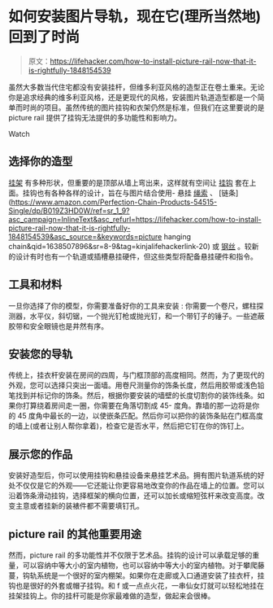 # 如何安装图片导轨，现在它(理所当然地)回到了时尚

> 原文：<https://lifehacker.com/how-to-install-picture-rail-now-that-it-is-rightfully-1848154539>

虽然大多数当代住宅都没有安装挂杆，但维多利亚风格的造型正在卷土重来。无论你是追求经典的维多利亚风格，还是更现代的风格，安装图片轨道造型都是一个简单而时尚的项目。虽然传统的图片挂钩和衣架仍然是标准，但我们在这里要说的是 picture rail 提供了挂钩无法提供的多功能性和影响力。

Watch

## 选择你的造型

[挂架](https://www.houseofantiquehardware.com/picture-rail-molding) 有多种形状，但重要的是顶部从墙上弯出来，这样就有空间让 [挂钩](https://www.houseofantiquehardware.com/picture-rail-hanging-hooks) 套在上面。挂钩也有各种各样的设计，旨在与图片结合使用- 悬挂 [绳索](https://www.swanpicturehangers.com/cords.shtml) 、 [链条](https://www.amazon.com/Perfection-Chain-Products-54515-Single/dp/B019Z3HD0W/ref=sr_1_9?asc_campaign=InlineText&asc_refurl=https://lifehacker.com/how-to-install-picture-rail-now-that-it-is-rightfully-1848154539&asc_source=&keywords=picture hanging chain&qid=1638507896&sr=8-9&tag=kinjalifehackerlink-20) 或 [钢丝](https://www.michaels.com/frame-hangers/wire/809188446) 。较新的设计有时也有一个轨道或插槽悬挂硬件，但这些类型将配备悬挂硬件和指令。

## 工具和材料

一旦你选择了你的模型，你需要准备好你的工具来安装 : 你需要一个卷尺，螺柱探测器，水平仪，斜切锯，一个抛光钉枪或抛光钉，和一个带钉子的锤子。一些遮蔽胶带和安全眼镜也是井然有序。

## 安装您的导轨

传统上，挂衣杆安装在房间的四周，与门框顶部的高度相同。然而，为了更现代的外观，您可以选择只突出一面墙。用卷尺测量你的饰条长度，然后用胶带或浅色铅笔找到并标记你的饰条。然后，根据你要安装的墙壁的长度切割你的装饰线条。如果你打算绕着房间走一圈，你需要在角落切割成 45- 度角。靠墙的那一边将是你的 45 度角中最长的一边，以使嵌条匹配。然后你可以把你的装饰条贴在门框高度的墙上(或者让别人帮你拿着)，检查它是否水平，然后把它钉在你的饰钉上。

## 展示您的作品

安装好造型后，你可以使用挂钩和悬挂设备来悬挂艺术品。拥有图片轨道系统的好处不仅仅是它的外观——它还能让你更容易地改变你的作品在墙上的位置。您可以沿着饰条滑动挂钩，选择框架的横向位置，还可以加长或缩短弦杆来改变高度。改变主意或者挂新的装裱件都不需要填钉孔。

## picture rail 的其他重要用途

然而，picture rail 的多功能性并不仅限于艺术品。挂钩的设计可以承载足够的重量，可以容纳中等大小的室内植物，也可以容纳中等大小的室内植物。对于攀爬藤蔓，钩轨系统是一个很好的室内棚架。如果你在走廊或入口通道安装了挂衣杆，挂钩也是很好的外套或帽子挂钩。和 f 或一点点火花，一串仙女灯就可以轻松地挂在挂架挂钩上。你的挂杆可能是你家最难做的造型，做起来会很棒。